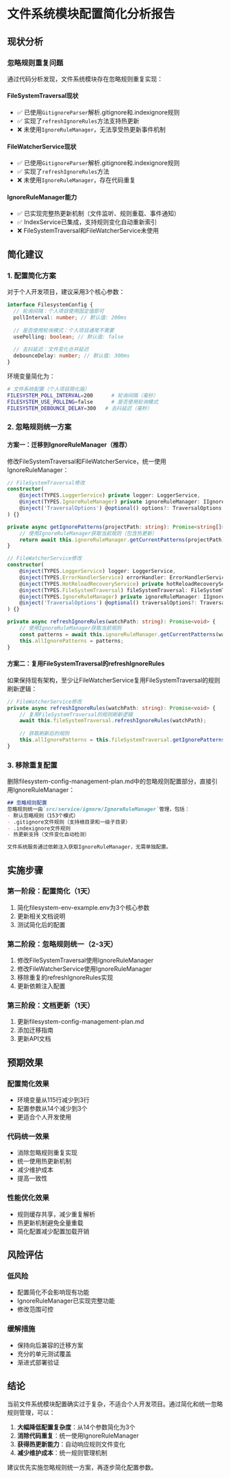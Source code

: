 # 文件系统模块配置简化分析报告

## 现状分析

### 忽略规则重复问题

通过代码分析发现，文件系统模块存在忽略规则重复实现：

#### FileSystemTraversal现状
- ✅ 已使用`GitignoreParser`解析.gitignore和.indexignore规则
- ✅ 实现了`refreshIgnoreRules`方法支持热更新
- ❌ 未使用`IgnoreRuleManager`，无法享受热更新事件机制

#### FileWatcherService现状  
- ✅ 已使用`GitignoreParser`解析.gitignore和.indexignore规则
- ✅ 实现了`refreshIgnoreRules`方法
- ❌ 未使用`IgnoreRuleManager`，存在代码重复

#### IgnoreRuleManager能力
- ✅ 已实现完整热更新机制（文件监听、规则重载、事件通知）
- ✅ IndexService已集成，支持规则变化自动重新索引
- ❌ FileSystemTraversal和FileWatcherService未使用

## 简化建议

### 1. 配置简化方案

对于个人开发项目，建议采用3个核心参数：

```typescript
interface FilesystemConfig {
  // 轮询间隔：个人项目使用固定值即可
  pollInterval: number; // 默认值: 200ms
  
  // 是否使用轮询模式：个人项目通常不需要
  usePolling: boolean; // 默认值: false
  
  // 去抖延迟：文件变化合并延迟
  debounceDelay: number; // 默认值: 300ms
}
```

环境变量简化为：
```bash
# 文件系统配置（个人项目简化版）
FILESYSTEM_POLL_INTERVAL=200      # 轮询间隔（毫秒）
FILESYSTEM_USE_POLLING=false      # 是否使用轮询模式
FILESYSTEM_DEBOUNCE_DELAY=300   # 去抖延迟（毫秒）
```

### 2. 忽略规则统一方案

#### 方案一：迁移到IgnoreRuleManager（推荐）

修改FileSystemTraversal和FileWatcherService，统一使用IgnoreRuleManager：

```typescript
// FileSystemTraversal修改
constructor(
    @inject(TYPES.LoggerService) private logger: LoggerService,
    @inject(TYPES.IgnoreRuleManager) private ignoreRuleManager: IIgnoreRuleManager, // 新增
    @inject('TraversalOptions') @optional() options?: TraversalOptions
) {}

private async getIgnorePatterns(projectPath: string): Promise<string[]> {
    // 使用IgnoreRuleManager获取当前规则（包含热更新）
    return await this.ignoreRuleManager.getCurrentPatterns(projectPath);
}

// FileWatcherService修改  
constructor(
    @inject(TYPES.LoggerService) logger: LoggerService,
    @inject(TYPES.ErrorHandlerService) errorHandler: ErrorHandlerService,
    @inject(TYPES.HotReloadRecoveryService) private hotReloadRecoveryService: HotReloadRecoveryService,
    @inject(TYPES.FileSystemTraversal) fileSystemTraversal: FileSystemTraversal,
    @inject(TYPES.IgnoreRuleManager) private ignoreRuleManager: IIgnoreRuleManager, // 新增
    @inject('TraversalOptions') @optional() traversalOptions?: TraversalOptions
) {}

private async refreshIgnoreRules(watchPath: string): Promise<void> {
    // 使用IgnoreRuleManager获取当前规则
    const patterns = await this.ignoreRuleManager.getCurrentPatterns(watchPath);
    this.allIgnorePatterns = patterns;
}
```

#### 方案二：复用FileSystemTraversal的refreshIgnoreRules

如果保持现有架构，至少让FileWatcherService复用FileSystemTraversal的规则刷新逻辑：

```typescript
// FileWatcherService修改
private async refreshIgnoreRules(watchPath: string): Promise<void> {
    // 复用FileSystemTraversal的规则刷新逻辑
    await this.fileSystemTraversal.refreshIgnoreRules(watchPath);
    
    // 获取刷新后的规则
    this.allIgnorePatterns = this.fileSystemTraversal.getIgnorePatternsForPath(watchPath);
}
```

### 3. 移除重复配置

删除filesystem-config-management-plan.md中的忽略规则配置部分，直接引用IgnoreRuleManager：

```markdown
## 忽略规则配置
忽略规则统一由`src/service/ignore/IgnoreRuleManager`管理，包括：
- 默认忽略规则（153个模式）
- .gitignore文件规则（支持根目录和一级子目录）
- .indexignore文件规则
- 热更新支持（文件变化自动检测）

文件系统服务通过依赖注入获取IgnoreRuleManager，无需单独配置。
```

## 实施步骤

### 第一阶段：配置简化（1天）
1. 简化filesystem-env-example.env为3个核心参数
2. 更新相关文档说明
3. 测试简化后的配置

### 第二阶段：忽略规则统一（2-3天）
1. 修改FileSystemTraversal使用IgnoreRuleManager
2. 修改FileWatcherService使用IgnoreRuleManager  
3. 移除重复的refreshIgnoreRules实现
4. 更新依赖注入配置

### 第三阶段：文档更新（1天）
1. 更新filesystem-config-management-plan.md
2. 添加迁移指南
3. 更新API文档

## 预期效果

### 配置简化效果
- 环境变量从115行减少到3行
- 配置参数从14个减少到3个
- 更适合个人开发使用

### 代码统一效果
- 消除忽略规则重复实现
- 统一使用热更新机制
- 减少维护成本
- 提高一致性

### 性能优化效果
- 规则缓存共享，减少重复解析
- 热更新机制避免全量重载
- 简化配置减少配置加载开销

## 风险评估

### 低风险
- 配置简化不会影响现有功能
- IgnoreRuleManager已实现完整功能
- 修改范围可控

### 缓解措施
- 保持向后兼容的迁移方案
- 充分的单元测试覆盖
- 渐进式部署验证

## 结论

当前文件系统模块配置确实过于复杂，不适合个人开发项目。通过简化和统一忽略规则管理，可以：

1. **大幅降低配置复杂度**：从14个参数简化为3个
2. **消除代码重复**：统一使用IgnoreRuleManager
3. **获得热更新能力**：自动响应规则文件变化
4. **减少维护成本**：统一规则管理机制

建议优先实施忽略规则统一方案，再逐步简化配置参数。